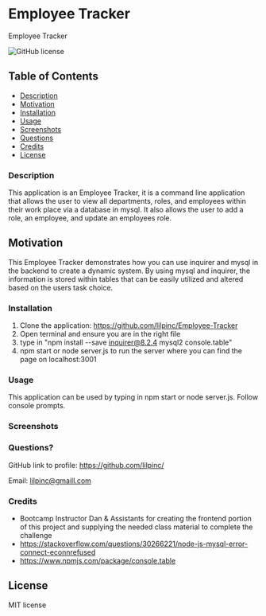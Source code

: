# Employee Tracker
Employee Tracker

  ![GitHub license](https://img.shields.io/badge/License-MIT-green.svg)


## Table of Contents

  * [Description](#description)
  * [Motivation](#motivation)
  * [Installation](#installation)
  * [Usage](#usage)
  * [Screenshots](#screenshots)
  * [Questions](#questions)
  * [Credits](#credits)
  * [License](#license)
  
### Description

This application is an Employee Tracker, it is a command line application that allows the user to view all departments, roles, and employees within their work place via a database in mysql. It also allows the user to add a role, an employee, and update an employees role.

## Motivation

This Employee Tracker demonstrates how you can use inquirer and mysql in the backend to create a dynamic system. By using mysql and inquirer, the information is stored within tables that can be easily utilized and altered based on the users task choice. 

### Installation

1. Clone the application: https://github.com/lilpinc/Employee-Tracker 
2. Open terminal and ensure you are in the right file
3. type in "npm install --save inquirer@8.2.4 mysql2 console.table"
4. npm start or node server.js to run the server where you can find the page on localhost:3001

### Usage

This application can be used by typing in npm start or node server.js. Follow console prompts.

### Screenshots



### Questions?

GitHub link to profile: https://github.com/lilpinc/

Email: lilpinc@gmaill.com
 

### Credits

 - Bootcamp Instructor Dan & Assistants for creating the frontend portion of this project and supplying the needed class material to complete the challenge
- https://stackoverflow.com/questions/30266221/node-js-mysql-error-connect-econnrefused
- https://www.npmjs.com/package/console.table
  


## License 

 MIT license




